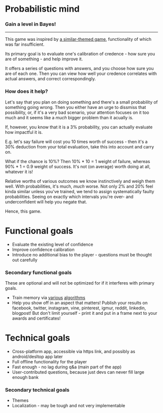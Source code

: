 # Probabilistic mind
### Gain a level in Bayes!

---

This game was inspired by [a similar-themed game](http://acritch.com/credence-game/), functionality of which was far insufficient.

Its primary goal is to evaluate one's calibration of credence - how sure you are of something - and help improve it.

It offers a series of questions with answers, and you choose how sure you are of each one. Then you can view how well your credence correlates with actual answers, and correct correspondingly.


### How does it help?
Let's say that you plan on doing something and there's a small probability of something going wrong. Then you either have an urge to dissmiss that possibility, or, if it's a very bad scenario, your attention focuses on it too much and it seems like a _much_ bigger problem than it acually is.

If, however, you know that it is a 3% probability, you can actually evaluate how impactful it is.

E.g. let's say failure will cost you 10 times worth of success - then it's a 30% deduction from your total evaluation, take this into account and carry on.

What if the chance is 10%? Then 10% * 10 = 1 weight of failure, whereas 90% * 1 = 0.9 weight of success. It's not (on average) worth doing at all, whatever it is!

Relative worths of various outcomes we know instinctively and weigh them well. With probabilities, it's much, _much_ worse. Not only 2% and 20% feel kinda similar unless you've trained, we tend to assign systematically faulty probabilities. Seeing on exactly which intervals you're over- and underconfident will help you negate that.

Hence, this game.

# Functional goals
* Evaluate the existing level of confidence
* Improve confidence calibration
* Introduce no additional bias to the player - questions must be thought out carefully

### Secondary functional goals
These are optional and will not be optimized for if it interferes with primary goals.

* Train memory via [various](https://en.wikipedia.org/wiki/SuperMemo) [algorithms](https://en.wikipedia.org/wiki/Spaced_repetition)
* Help you show off in an aspect that matters! Publish your results on facebook, twitter, instagram, vine, pinterest, igmur, reddit, linkedin, blogpost! But don't limit yourself - print it and put in a frame next to your awards and certificates!

# Technical goals
* Cross-platform app, accessible via https link, and possibly as android/desltop app later
* Full offline functionality for the player
* Fast enough - no lag during q&a (main part of the app)
* User-contributed questions, because just devs can never fill large enough bank

### Secondary technical goals
* Themes
* Localization - may be tough and not very implementable
